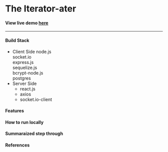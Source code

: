 # The Iterator-ater  

#### View live demo [here](https://iterator.herokuapp.com)  
---  
#### Build Stack  

* Client Side
  node.js  
  socket.io  
  express.js  
  sequelize.js  
  bcrypt-node.js  
  postgres  
* Server Side
  * react.js
  * axios
  * socket.io-client  

#### Features  
#### How to run locally  

#### Summaraized step through  
#### References  


